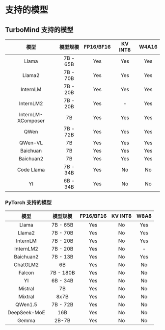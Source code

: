 # 支持的模型

## TurboMind 支持的模型

|        模型        | 模型规模 | FP16/BF16 | KV INT8 | W4A16 |
| :----------------: | :------: | :-------: | :-----: | :---: |
|       Llama        | 7B - 65B |    Yes    |   Yes   |  Yes  |
|       Llama2       | 7B - 70B |    Yes    |   Yes   |  Yes  |
|      InternLM      | 7B - 20B |    Yes    |   Yes   |  Yes  |
|     InternLM2      | 7B - 20B |    Yes    |    -    |  Yes  |
| InternLM-XComposer |    7B    |    Yes    |   Yes   |  Yes  |
|        QWen        | 7B - 72B |    Yes    |   Yes   |  Yes  |
|      QWen-VL       |    7B    |    Yes    |   Yes   |  Yes  |
|      Baichuan      |    7B    |    Yes    |   Yes   |  Yes  |
|     Baichuan2      |    7B    |    Yes    |   Yes   |  Yes  |
|     Code Llama     | 7B - 34B |    Yes    |   No    |  No   |
|         YI         | 6B - 34B |    Yes    |   No    |  No   |

### PyTorch 支持的模型

|     模型     | 模型规模  | FP16/BF16 | KV INT8 | W8A8 |
| :----------: | :-------: | :-------: | :-----: | :--: |
|    Llama     | 7B - 65B  |    Yes    |   No    | Yes  |
|    Llama2    | 7B - 70B  |    Yes    |   No    | Yes  |
|   InternLM   | 7B - 20B  |    Yes    |   No    | Yes  |
|  InternLM2   | 7B - 20B  |    Yes    |   No    |  -   |
|  Baichuan2   | 7B - 13B  |    Yes    |   No    | Yes  |
|   ChatGLM2   |    6B     |    Yes    |   No    |  No  |
|    Falcon    | 7B - 180B |    Yes    |   No    |  No  |
|      YI      | 6B - 34B  |    Yes    |   No    |  No  |
|   Mistral    |    7B     |    Yes    |   No    |  No  |
|   Mixtral    |   8x7B    |    Yes    |   No    |  No  |
|   QWen1.5    | 7B - 72B  |    Yes    |   No    |  No  |
| DeepSeek-MoE |    16B    |    Yes    |   No    |  No  |
|    Gemma     |   2B-7B   |    Yes    |   No    |  No  |
